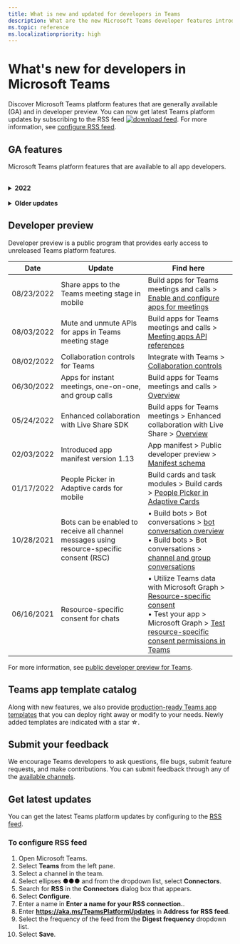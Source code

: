 ```yaml
---
title: What is new and updated for developers in Teams
description: What are the new Microsoft Teams developer features introduced and updates to existing features.
ms.topic: reference
ms.localizationpriority: high
---
```


# What's new for developers in Microsoft Teams

Discover Microsoft Teams platform features that are generally available (GA) and in developer preview. You can now get latest Teams platform updates by subscribing to the RSS feed [![download feed](~/assets/images/RSSfeeds.png)](https://aka.ms/TeamsPlatformUpdates). For more information, see [configure RSS feed](#get-latest-updates).

<!--
## Latest updates ![bullhorn icon](~/assets/images/bullhorn.png)

| Date | Update | Find here |
| --- | --- | --- |
|05/24/2022|Live Share SDK|  Build apps for Teams meetings > Enhanced collaboration with Live Share > [Overview](apps-in-teams-meetings/teams-live-share-overview.md) |
|05/24/2022| Submit your Outlook- and Office-enabled apps to the Teams store | Extend your app across Microsoft 365 > [Overview](m365-apps/overview.md) |
|05/24/2022| App guidance and what's new in TeamsJS version 2.0.0| Tools and SDKs > [Teams JavaScript client SDK](tabs/how-to/using-teams-client-sdk.md)  |
|05/19/2022|Bots and Message extensions in GCC and GCCH| • Plan your app > [Overview](concepts/app-fundamentals-overview.md#government-community-cloud) </br> • Build bots > [Overview](bots/what-are-bots.md) </br> • Build message extensions > [Overview](messaging-extensions/what-are-messaging-extensions.md) |
-->

## GA features

Microsoft Teams platform features that are available to all app developers.

<br>

<details>
<summary><b>2022</b></summary>

| **Date** | **Update** | **Find here** |
| -------- | --------- | ----------------|
| 09/16/2022 | File download on Teams mobile | Integrate device capabilities > [Integrate media capabilities](concepts/device-capabilities/media-capabilities.md#file-download-on-teams-mobile) |
| 09/06/2022 | `selectMedia` API for capturing videos using camera | Integrate device capabilities > [Integrate media capabilities](concepts/device-capabilities/media-capabilities.md#code-snippets) |
| 08/09/2022 | Introduced Teams Toolkit for Visual Studio 2022 | Tools and SDK > Teams Toolkit for Visual Studio > [Teams Toolkit overview for Visual Studio](toolkit/teams-toolkit-overview-visual-studio.md) |
| 08/03/2022 | Share to Teams from personal app or tab | Integrate with Teams > Share to Teams > [Share to Teams from personal app or tab](concepts/build-and-test/share-to-teams-from-personal-app-or-tab.md) |
| 08/03/2022 | Added feature for retrieving meeting transcripts in the post-meeting scenario. | Build apps for Teams meetings and calls > Get meeting transcripts using Graph APIs > [Overview](graph-api/meeting-transcripts/overview-transcripts.md) |
| 08/03/2022 | Link unfurling for share to teams from web apps | Integrate with Teams > Share to Teams > [Share to Teams from web apps](concepts/build-and-test/share-to-teams-from-web-apps.md) |
| 08/01/2021| Notice: Developer Portal is now GA and App Studio is deprecated from August, 01, 2022. | Tools and SDK > [Developer Portal for Teams](concepts/build-and-test/teams-developer-portal.md) |
| 07/28/2022 | Add the Teams display picture and people card for in-meeting notification| Build apps for Teams meetings and calls > Enable and configure apps for meetings > [In-meeting notification](apps-in-teams-meetings/enable-and-configure-your-app-for-teams-meetings.md#in-meeting-notification) |
| 07/28/2022 | Build shared channels in Teams | Build apps for Teams meetings and calls > [Shared channels](concepts/build-and-test/Shared-channels.md) |
| 07/28/2022|Introduced app manifest v1.14| App manifest > [App manifest schema for Teams](resources/schema/manifest-schema.md)|
| 07/26/2022|Suggested actions for bots| Build bots > Bot conversations > [Messages in bot conversations](bots/how-to/conversations/conversation-messages.md#send-suggested-actions)|
| 07/21/2022 | Introduced step by step guide to send activity feed notifications | Design your app > UI components> Activity feed notifications > [Send activity feed notification](sbs-graphactivity-feedbroadcast.yml) |
| 07/08/2022| Updates to send channel ID selected by user during app installation to bots via conversation and installation update events |  Build bots > Bot conversations > Conversation events in your Teams bot > [Conversation events in your Teams bot](bots/how-to/conversations/subscribe-to-conversation-events.md) |
| 06/16/2022 | Updated media capabilities to support desktop and mobile| Integrate device capabilities > [Integrate media capabilities](concepts/device-capabilities/media-capabilities.md)|
| 06/08/2022 | Optional card feedback for success message| Build bots > Bot conversations > [Messages in bot conversations](~/bots/how-to/conversations/conversation-messages.md#form-completion-feedback)|
| 06/03/2022 | Updated Add authentication module for enabling SSO for tab app with new structure and procedures | Add authentication > Tabs > [Enable single sign-on in a tab app](tabs/how-to/authentication/tab-sso-overview.md) |
| 05/24/2022 | Additional tips for rapid approval to publish your app linked to a SaaS offer | Publish to the Teams store > Overview > [Additional tips for rapid approval to publish your app linked to a SaaS offer](~/concepts/deploy-and-publish/appsource/publish.md#additional-tips-for-rapid-approval-to-publish-your-app-linked-to-a-saas-offer) |
| 05/24/2022 | Submit your Outlook- and Office-enabled apps to the Teams store | Extend your app across Microsoft 365 > [Overview](m365-apps/overview.md) |
| 05/24/2022 | App guidance and what's new in TeamsJS version 2.0.0| Tools and SDKs > [Teams JavaScript client SDK](tabs/how-to/using-teams-client-sdk.md)  |
| 05/24/2022 | Teams Toolkit version 4.0.0 for Visual Studio Code is now GA | Tools and SDKs > Teams Toolkit for Visual Studio Code > <br> •  [Teams Toolkit Overview](toolkit/teams-toolkit-fundamentals.md) <br> • [Build command bot with JavaScript](toolkit/add-capability.md) <br> • [Build notification bot with JavaScript](toolkit/add-capability.md) <br> • [Preview and customize Teams app manifest](toolkit/TeamsFx-preview-and-customize-app-manifest.md) <br> • [Connect to existing APIs](toolkit/add-API-connection.md) <br> • [Add capabilities to your Teams apps](toolkit/add-capability.md) <br> • [Add single sign-on experience](toolkit/add-single-sign-on.md) <br> • [Add cloud resources to Teams app](toolkit/add-resource.md) |
| 05/24/2022 | Introduced app manifest version 1.13 | App manifest > [Manifest schema for Microsoft Teams](resources/schema/manifest-schema.md) |
| 5/24/2022|Bots and Message extensions in GCC and GCCH| • Plan your app > [Overview](concepts/app-fundamentals-overview.md#government-community-cloud) </br> • Build bots > [Overview](bots/what-are-bots.md) </br> • Build message extensions > [Overview](messaging-extensions/what-are-messaging-extensions.md) |
|04/26/2022|Uninstall behavior for personal app with bot | Build bots > Bot conversations > [Uninstall behavior updates in personal apps with bots](bots/how-to/conversations/subscribe-to-conversation-events.md#uninstall-behavior-for-personal-app-with-bot)|
| 04/22/2022 | Test preview for monetized apps | Monetize your app > [Test preview for monetized apps](concepts/deploy-and-publish/appsource/prepare/test-preview-for-monetized-apps.md)
| 04/22/2022 | In-app purchase flow for monetization of apps | Monetize your app > [In-app purchases](concepts/deploy-and-publish/appsource/prepare/in-app-purchase-flow.md)
| 04/28/2022 | Common reasons for app validation failure | Distribute your app > Publish to the Teams store > [Common reasons for app validation failure](concepts/deploy-and-publish/appsource/common-reasons-for-app-validation-failure.md)|
| 04/20/2022 |  Set up CI/CD pipelines | Tools and SDKs > Teams Toolkit for Visual Studio Code >  [Set up CI/CD pipelines](toolkit/use-CICD-template.md)|
| 04/19/2022 | Upload your app in Microsoft Teams | Distribute your app > [Upload your app](concepts/deploy-and-publish/apps-upload.md)|
| 04/01/2022 | Introduced step-by-step guide to create Teams conversational bot| Build bots > Bot conversations > Channel and group conversations > [Step-by-step guide to create Teams conversational bot](sbs-teams-conversation-bot.yml) |
| 03/30/2022 | Updated the Get started module with Blazor app using tabs and bots|  Get started > [Build your first app using Blazor](sbs-gs-blazorupdate.yml)|
|03/30/2022|Device permissions for the browser | Integrate device capabilities > [Device permissions for the browser](concepts/device-capabilities/browser-device-permissions.md) |
| 03/29/2022 |Integrate People Picker | Integrate with Teams > [Integrate People Picker](concepts/device-capabilities/people-picker-capability.md)
| 03/23/2022 | Introduced step-by-step guide to unfurl links in Teams using bot | Build message extensions > Add link unfurling > [Unfurl links in Teams using bot](sbs-botbuilder-linkunfurling.yml)|  
| 03/22/2022 | Added information on debug process| • Tools and SDKs> Teams Toolkit for Visual Studio Code > [Debug your Teams app locally](toolkit/debug-local.md) </br> • Tools and SDKs> Teams Toolkit for Visual Studio Code > [Debug background process](toolkit/debug-background-process.md)|
| 03/14/2022 | Introduced step-by-step guide to build and test a connector in Microsoft Teams | Build webhooks and connectors > Create Office 365 Connectors > [Build Teams connectors](sbs-teams-connectors.yml)|
| 03/10/2022 | Added information on Moodle LMS and Microsoft 365 plugins | Integrate with Teams > Moodle LMS > [Moodle learning management system](resources/moodle-overview.md)|  
| 03/03/2022 | How to add authentication using external OAuth provider| Add authentication > Tabs > [Use external OAuth providers](tabs/how-to/authentication/auth-oauth-provider.md) |
| 02/25/2022 | Introduced step-by-step guide to invoke task modules in Teams| Build cards and task modules > Build task modules > Use task modules from bots > [Invoke task module from Teams](sbs-botbuilder-taskmodule.yml)|
| 02/24/2022| Introduced step-by-step guide to build action based message extension | Build Message Extensions > Action commands > Define action commands > [Build action based message extension](sbs-meetingextension-action.yml)|
| 02/24/2022 | Introduced step-by-step guide to build search based message extension | Build message extensions > Search commands > Define search commands > [Build search based message extension](sbs-messagingextension-searchcommand.yml)|
| 02/24/2022 | Introduced step-by-step guide to create Outgoing Webhooks | Build webhooks and connectors > Create Outgoing Webhooks > [Create Outgoing Webhooks](sbs-outgoing-webhooks.yml)|
| 02/23/2022 |Microsoft Teams store ranking parameters| Distribute your app > Publish to the Teams store > [Microsoft Teams store ranking parameters](concepts/deploy-and-publish/appsource/post-publish/teams-store-ranking-parameters.md)|
| 02/18/2022 | Introduced extensive Glossary for the Microsoft Teams Developer Documentation to help you find the definition about a term quickly | [Glossary](~/get-started/glossary.md) |
| 02/18/2022 | Updated the Overview module for mapping Teams app to organizational goals, user story, and exploring Teams app features | [Overview > Teams app that fits](overview.md) |
| 02/18/2022 | Updated the App fundamentals module to Plan your app to include mapping use cases to Teams features, and app planning checklist | [Plan your app > Overview](~/concepts/app-fundamentals-overview.md) |
| 02/17/2022 | What to expect after you submit your app?| Distribute your app > Publish to the Teams store > [Overview](concepts/deploy-and-publish/appsource/publish.md) |
| 02/15/2022 | Introduced step-by-step guide how to upload files to Teams from a bot | Build bots > Send and receive files > [Step-by-step guide how to upload files to Teams from a bot](sbs-file-handling-in-bot.yml) |
| 02/11/2022 | Shared meeting stage| • Build apps for Teams meetings > [Shared meeting stage](apps-in-teams-meetings/enable-and-configure-your-app-for-teams-meetings.md#shared-meeting-stage) </br> • Build apps for Teams meetings > [Meeting apps API references](apps-in-teams-meetings/API-references.md) </br> • App manifest > Public developer preview > [Developer preview manifest schema](resources/schema/manifest-schema-dev-preview.md)|
| 02/08/2022 | Introduced step-by-step guide to create Calling and Meeting bot| Build bots > Calls and meetings bots > Register calls and meetings bot > [Step-by-step guide to create Calling and Meeting bot](sbs-calling-and-meeting.yml) |
| 02/02/2022 | Introduced app manifest version 1.12 | App manifest > [App manifest schema](resources/schema/manifest-schema.md) |
| 01/25/2022 | Send real-time captions API | Build apps for Teams meetings > Meeting apps API references> [Meeting apps API references](apps-in-teams-meetings/API-references.md#send-real-time-captions-api)|
| 01/19/2022 | Adaptive Cards form completion feedback | Build bots > Bot conversations > Messages in bot conversations > [Form completion feedback](bots/how-to/conversations/conversation-messages.md#form-completion-feedback)|
| 01/17/2022 | People Picker in Adaptive cards for desktop | Build cards and task modules > Build cards > [People Picker in Adaptive Cards](task-modules-and-cards/cards/people-picker.md)|

</details>

<br>

<details>
<summary><b>Older updates</b></summary>
<br>
Explore updates from the previous GA releases listed here.
<br><br>

<details>
<summary><b>2021</b></summary>

| **Date** | **Update** | **Find here** |
| -------- | --------- | ----------------|
|12/24/2021| Introduced step-by-step guide to grant Tab device permissions | App fundamentals > Device capabilities > [Step-by-step guide to grant Tab device permissions](sbs-tab-device-permissions.yml) |
|12/23/2021| Introduced step-by-step guide to create Tabs with Adaptive Cards| Add authentication > Tabs > Use SSO authentication > [Step-by-step guide to create Tabs with Adaptive Cards](sbs-tab-with-adaptive-cards.yml) |
|12/21/2021 | Updated the Get started JavaScript, C#, and Node.js modules for Teams Toolkit 3.0.0 | • Get started > [Build your first app with JavaScript](sbs-gs-javascript.yml) <br> • Get started > [Build your first app with C# or .NET](sbs-gs-csharp.yml) <br> • Get started> [Build your first app with Node.js](sbs-gs-nodejs.yml) |
|12/20/2021| Introduced step-by-step guide for tabs and message extensions with Single sign-on (SSO) | Add authentication > Tabs > Use SSO authentication > [Step-by-step guide with SSO for tabs and message extensions](sbs-tabs-and-messaging-extensions-with-SSO.yml)|
|12/20/2021| Introduced step-by-step guide to create meeting content bubble | Build apps for Teams meetings > Enable and configure apps for meetings > [Step-by-step guide to create meeting content bubble](sbs-meeting-content-bubble.yml) |
|12/09/2021| Introduced step-by-step guide to meeting stage view | Build apps for Teams meetings > Enable and configure apps for meetings > [Step-by-step guide to create meetings stage view](sbs-meetings-stage-view.yml)|
|12/13/2021 | Introduced guidelines for app linked to SaaS offer | Distribute your app > Publish to the Teams store > Review store validation guidelines > [Guidelines for apps linked to SaaS offer](concepts/deploy-and-publish/appsource/prepare/teams-store-validation-guidelines.md#apps-linked-to-saas-offer)|
|12/09/2021| Introduced step-by-step guide to create meeting sidepanel | Build apps for Teams meetings > Enable and configure apps for meetings > [Step-by-step guide to create meeting sidepanel in Teams](sbs-meetings-sidepanel.yml)|
|12/01/2021 | Introduced new store icon | • Design your app > App capabilities > [Designing your personal app for Microsoft Teams](concepts/design/personal-apps.md)</br> • Design your app > UI components > [Designing your Microsoft Teams app with advanced UI components](concepts/design/design-teams-app-advanced-ui-components.md) |
|11/24/2021| Introduced step-by-step guide to generate meeting token | Build apps for Teams meetings > Enable and configure apps for meetings > [Step-by-step guide to create meeting token in Teams](sbs-meeting-token-generator.yml)|
|11/17/2021| Updated Microsoft Teams store validation guidelines|[Store validation guidelines](~/concepts/deploy-and-publish/appsource/prepare/teams-store-validation-guidelines.md)|
|11/17/2021| Static and dynamic typeahead search for desktop and mobile users | • Build cards and task modules > Build cards > [Typeahead search in Adaptive Cards](task-modules-and-cards/cards/dynamic-search.md) </br> • Build cards and task modules > Build cards > Overview >  [Type-ahead search in Adaptive Cards](task-modules-and-cards/what-are-cards.md#type-ahead-search-in-adaptive-cards) </br> • Build cards and task modules > Overview > [Cards and task modules](task-modules-and-cards/cards-and-task-modules.md)|
|11/13/2021| Bots can be enabled to receive all channel messages using resource-specific consent (RSC) | • Build bots > Bot conversations > Messages in bot conversations > [Receive all channel messages with RSC](~/bots/how-to/conversations/channel-messages-with-rsc.md) </br> • Build bots > Bot conversations > [Bot conversation overview](~/bots/how-to/conversations/conversation-basics.md) </br> • Build bots > Bot conversations > [Channel and group conversations](~/bots/how-to/conversations/channel-and-group-conversations.md) |
|10/28/2021| Monetize your Teams app with a transactable SaaS offer | Distribute your app > Publish to the Teams store > [Include a SaaS offer with your Teams app](~/concepts/deploy-and-publish/appsource/prepare/include-saas-offer.md) |
|10/25/2021| Updated Get started module for Microsoft Teams Developer Documentation with new structure and procedures in a step-by-step guide | Get started > [Get started with your first Teams app](get-started/get-started-overview.md) |
|10/20/2021| Meeting stage is now available in GA | Build apps for Teams meetings > [Enable and configure your apps for Teams meetings](apps-in-teams-meetings/enable-and-configure-your-app-for-teams-meetings.md) |
|10/20/2021| Meeting Details API and real-time Teams meeting events | Build apps for Teams meetings > [Get meeting details API](apps-in-teams-meetings/API-references.md#get-meeting-details-api) |
|10/18/2021| Tabs link unfurling and stage view | Build tabs > [Tabs link unfurling and stage view](tabs/tabs-link-unfurling.md) |
|10/08/2021| New best practices for designing Adaptive Cards | Design your app > UI components > [Designing Adaptive Cards for your Teams app](task-modules-and-cards/cards/design-effective-cards.md) |
|10/05/2021| Hide Teams app until Admin allows to un-hide the app | Design your app > [Block apps by default for users until an admin approves](concepts/design/enable-app-customization.md#block-apps-by-default-for-users-until-an-admin-approves) |
|10/05/2021| Plan your apps for Teams mobile | App fundamentals > [Plan responsive tabs for Teams mobile](concepts/design/plan-responsive-tabs-for-teams-mobile.md) |
|10/04/2021| New Developer Portal for Teams introduced for managing your Teams apps | Tools and SDK > [Developer Portal for Teams](concepts/build-and-test/teams-developer-portal.md) |
|09/21/2021|Teams supports Azure AD Object ID and UPN in user mention for bots and Incoming Webhooks | • Build cards and task modules > Build cards > [Azure AD Object ID and UPN in user mention](task-modules-and-cards/what-are-cards.md#support-for-azure-ad-object-id-and-upn-in-user-mention) </br> • Build cards and task modules > Build cards > [Cards- Overview](task-modules-and-cards/cards/cards-format.md#format-cards-with-markdown) |
|08/16/2021| Support for input validation on Adaptive Cards (v1.3 for all capabilities) and Universal Actions (v1.4 for bot sent cards) | • Adaptive cards > Authoring cards > [Input validation](/adaptive-cards/authoring-cards/input-validation)</br> • Build cards and task modules > Build cards > Universal actions for adaptive cards > [Universal Actions for Adaptive Cards v1.4](task-modules-and-cards/cards/universal-actions-for-adaptive-cards/overview.md) |
|08/30/2021| Custom Together Mode scenes feature combines participants into a single virtual scene and places their video streams in pre-determined seats | Build apps for Teams meetings > [Custom Together Mode scenes](~/apps-in-teams-meetings/teams-together-mode.md) |
|08/25/2021| Introduced step-by-step guide to create a Teams bot with Single sign-on (SSO) | Add authentication > Bots > [Step-by-step guide to create Teams bot with SSO](sbs-bots-with-sso.yml) |
|08/19/2021| Installation update event received when you install a bot to a conversation thread | Build bots > Bot conversations > [Installation update event](bots/how-to/conversations/subscribe-to-conversation-events.md#installation-update-event) |
|08/12/2021|Build tabs with Adaptive Cards| Build tabs > [Build tabs with Adaptive Cards](tabs/how-to/build-adaptive-card-tabs.md) |
|08/04/2021|Tabs will no longer have margins surrounding their experiences | Build tabs > [Removing tab margins](resources/removing-tab-margins.md) |
|07/08/2021|Teams mobile adds support for apps in meetings | Build apps for Teams meetings > [Meeting app extensibility](apps-in-teams-meetings/meeting-app-extensibility.md) |
|06/28/2021|Integrate People Picker capability | Integrate with Teams > [Integrate People Picker capability](concepts/device-capabilities/people-picker-capability.md) |  
|06/25/2021| Introduced step-by-step guide to send proactive messages | Build bots > Bot conversation > Proactive messages > [Step-by-step guide to send proactive messages](sbs-send-proactive.yml) |
|06/09/2021| Stage view for images in Adaptive Cards with `allowExpand` attribute | Build cards and task modules > Build cards > [Stage view for images in Adaptive Cards](task-modules-and-cards/cards/cards-format.md#stage-view-for-images-in-adaptive-cards) |
|05/31/2021| Conversational tabs | Build tabs > [Start and continue conversations about content in your tabs](~/tabs/how-to/conversational-tabs.md) |
|05/24/2021| Updated Teams app design guidelines with mobile patterns | Design your app > [Designing your Teams app](~/concepts/design/design-teams-app-overview.md) |
|05/13/2021| Added information on mConnect and Skooler | Integrate with Teams > Moodle LMS > [Moodle learning management system](resources/moodle-overview.md)|
|05/10/2021| App manifest v1.10 released | App manifest > [Manifest schema](resources/schema/manifest-schema.md) |
|05/10/2021| New app customization feature | Design your app > [Enable orgs to customize your app](concepts/design/enable-app-customization.md) |
|05/07/2021| Deep links for audio and video calls in chat | Integrate with Teams > [Deep links](concepts/build-and-test/deep-links.md#navigate-to-an-audio-or-audio-video-call) |
|04/30/2021|New guidance on how to publish apps to the Teams store | • Publish to the Teams store > [Publish your app to the Teams store](concepts/deploy-and-publish/appsource/publish.md)</br> • Publish to the Teams store > [Teams store validation guidelines](concepts/deploy-and-publish/appsource/prepare/teams-store-validation-guidelines.md) |
|04/29/2021 | Support for Universal Actions for Adaptive Cards v1.4 | Build cards and task module > Build cards > Universal actions for Adaptive Cards > [Universal Actions for Adaptive Cards](task-modules-and-cards/cards/universal-actions-for-adaptive-cards/overview.md) |
|04/29/2021 | User Specific Views | Build cards and task module > Build cards > Universal actions for Adaptive Cards > [User Specific Views](task-modules-and-cards/cards/universal-actions-for-adaptive-cards/User-Specific-Views.md) |
|04/29/2021 | Sequential Workflows | Build cards and task module > Build cards > Universal actions for Adaptive Cards > [Sequential Workflows](task-modules-and-cards/cards/universal-actions-for-adaptive-cards/Sequential-Workflows.md) |
|04/29/2021 | Up to date cards | Build cards and task module > Build cards > Universal actions for Adaptive Cards > [Up to date cards](task-modules-and-cards/cards/universal-actions-for-adaptive-cards/Up-To-Date-Views.md) |
|04/08/2021| App customization feature | • Design your apps > [Design teams app overview](concepts/design/enable-app-customization.md)</br> • Tools and SDKs > [Developer Portal](concepts/build-and-test/teams-developer-portal.md) </br> • App manifest > Public developer preview > [Manifest schema](resources/schema/manifest-schema-dev-preview.md) |
|03/18/2021| Notice: Update to version 4.10 or above of the Bot Framework SDK, as we've started with the deprecation process for `TeamsInfo.getMembers` and `TeamsInfo.GetMembersAsync`. | Build bots > [Bot API Changes for Team/Chat Members](resources/team-chat-member-api-changes.md) |
|03/05/2021|Default install scope and group capability | Distribute your app > [Default install scope and group capability](concepts/deploy-and-publish/add-default-install-scope.md) |
|03/05/2021|Reorder personal app tabs | Build tabs > [Reorder the chat tab in personal apps](tabs/how-to/create-personal-tab.md#reorder-static-personal-tabs) |
|03/04/2021|Information masking in Adaptive cards | Build cards and task modules > Build cards > [Information masking in Adaptive cards](task-modules-and-cards/cards/cards-format.md#information-masking-in-adaptive-cards) |
|02/19/2021|Added location capabilities. <br/> Location capabilities information is added in the device capabilities overview, native device permissions, integrate media capabilities, and QR or barcode scanner capability files | • App fundamentals > Device capabilities > [Overview](concepts/device-capabilities/device-capabilities-overview.md) </br> • App fundamentals > Device capabilities > [Request device permissions](concepts/device-capabilities/native-device-permissions.md) </br> • App fundamentals > Device capabilities > [Integrate media capabilities](concepts/device-capabilities/media-capabilities.md) </br> • App fundamentals > Device capabilities > [Integrate QR or barcode scanner capability](concepts/device-capabilities/qr-barcode-scanner-capability.md) </br> • App fundamentals > Device capabilities > [Integrate location capabilities](concepts/device-capabilities/location-capability.md) |
|02/18/2021|Added QR or barcode scanner capability. <br/> QR or barcode scanner  capability information is added in the device capabilities overview, native device permissions, and integrate media capabilities files | • App fundamentals > Device capabilities > [Overview](concepts/device-capabilities/device-capabilities-overview.md) </br> • App fundamentals > Device capabilities > [Request device permissions](concepts/device-capabilities/native-device-permissions.md) </br> • App fundamentals > Device capabilities > [Integrate media capabilities](concepts/device-capabilities/media-capabilities.md) </br> • App fundamentals > Device capabilities > [Integrate QR or barcode scanner capability](concepts/device-capabilities/qr-barcode-scanner-capability.md) |
|02/09/2021|Added device capabilities overview. <br/> Microphone capability information is added in the native device permissions and integrate media capabilities files |• App fundamentals > Device capabilities > [Overview](concepts/device-capabilities/device-capabilities-overview.md) </br> App fundamentals > • Device capabilities > [Request device permissions](concepts/device-capabilities/native-device-permissions.md) </br> • App fundamentals > Device capabilities > [Integrate media capabilities](concepts/device-capabilities/media-capabilities.md)|

<br>

</details>

<br>

<details>
<summary><b>2020</b></summary>

| **Date** | **Update** | **Find here** |
| -------- | --------- | ------------------ |
|11/30/2020|Identity platform integration with Teams Toolkit and Visual Studio Code for tabs |[Single sign-on authentication with Teams Toolkit and Visual Studio Code for tabs](toolkit/visual-studio-code-tab-sso.md)|
|11/16/2020|Teams app manifest updated to version 1.8.|[Reference: Manifest schema for Microsoft Teams](resources/schema/manifest-schema.md)|
|11/10/2020|Teams bot design guidelines |[Bot design guidelines](bots/design/bots.md)|
|09/30/2020|Sending and receiving files to bots on mobile devices is now supported |[Send and receive files through your bot](resources/bot-v3/bots-files.md)|
|09/22/2020|New information for getting started with Teams development |[Build your first Teams app overview](build-your-first-app/build-first-app-overview.md)|
|09/18/2020|Support for in-meeting Teams apps (Release Preview) |[Apps in Teams meetings](apps-in-teams-meetings/teams-apps-in-meetings.md)|
|08/19/2020|Import Teams messages with Microsoft Graph |[Import third-party platform messages to Teams using Microsoft Graph](graph-api/import-messages/import-external-messages-to-teams.md)
|08/12/2020 |Adaptive Cards support in incoming webhook moved to GA |[Send adaptive cards using an incoming webhook](~/webhooks-and-connectors/how-to/connectors-using.md#send-adaptive-cards-using-an-incoming-webhook) |
|08/10/2020|Get started building Teams apps with the Visual Studio Toolkit |[Build apps with the Microsoft Teams Toolkit and Visual Studio Code](toolkit/visual-studio-overview.md) |
|08/06/2020|Support for Tabs SSO authentication |[Develop an SSO Microsoft Teams Tab](tabs/how-to/authentication/tab-sso-overview.md) |
|07/27/2020 | Graph proactive bots and messages (Public Preview) |[Enable proactive bot installation and proactive messaging in Teams with Microsoft Graph](graph-api/proactive-bots-and-messages/graph-proactive-bots-and-messages.md)|
|07/22/2020 |Mobile device capability updates |[Request device permissions for your Microsoft Teams tab](concepts/device-capabilities/native-device-permissions.md) |
|07/20/2020|Teams App Validation Tool for AppSource submissions |[Teams App Validation Tool](concepts/deploy-and-publish/appsource/prepare/submission-checklist.md)
|07/15/2020|Create a virtual assistant for Teams |[Virtual Assistant for Microsoft Teams](samples/virtual-assistant.md)|
|07/14/2020|Surfacing a native loading indicator documentation |[Showing a native loading indicator](tabs/how-to/create-tab-pages/content-page.md#show-a-native-loading-indicator)
|07/01/2020|Get started building Teams apps with the Visual Studio Code Toolkit |[Build apps with the Microsoft Teams Toolkit and Visual Studio Code](toolkit/visual-studio-code-overview.md) |
|07/01/2020|Single sign-on for tabs GA for Teams web and desktop clients |[Single Sign-On (SSO)](tabs/how-to/authentication/tab-sso-overview.md)|
|06/05/2020| Manifest schema updated to version 1.7.| [Reference: Manifest schema for Microsoft Teams](resources/schema/manifest-schema.md)|
|05/18/2020|Integrate Power Virtual Agents with Teams |[Integrate a Power Virtual Agents chatbot with Microsoft Teams](bots/how-to/add-power-virtual-agents-bot-to-teams.md)|
|04/01/2020|Integrate WFM systems with Shifts Connector for Teams |[Microsoft Teams Shifts WFM connectors](samples/shifts-wfm-connectors.md)
|03/24/2020 | Added support for retrieving a single member of a conversation, and additional support for retrieving paged members | [Get Teams context for your bot](~/bots/how-to/get-teams-context.md) |

<br>

</details>

<br>

<details>
  
<summary><b>2019</b></summary>

| **Date** | **Update** | **Find here** |
| -------- | --------- | ------------------ |
| 12/26/2019 | The `replyToId` parameter in payloads sent to a bot is no longer encrypted, allowing you to use this value to construct deeplinks to these messages. Message payloads include the encrypted values in the parameter `legacy.replyToId`.  |
| 11/05/2019 | Single sign-on using the Teams JavaScript SDK. | [Single sign-on](tabs/how-to/authentication/tab-sso-overview.md) |
| 10/31/2019 | Conversational bots and message extension documentation updated to reflect the 4.6 Bot Framework SDK. Documentation for the v3 SDK is available in the Resources section. | All bot and message extension documentation |
| 10/31/2019 | New documentation structure, and major article refactoring. Please report any dead links or 404's by creating a GitHub Issue. | All of them! |
| 09/13/2019 | Request bot is installed from action-based message extension. | [Initiate actions with message extensions](resources/messaging-extension-v3/create-extensions.md#request-to-install-your-conversational-bot)
| 08/28/2019 | Support for private channels in tabs and Connectors. | [Get context for your tab](tabs/how-to/access-teams-context.md#retrieve-context-in-private-channels) |
| 06/20/2019 | Share an external website, from an external website, into a Teams channel. | [Share to Teams](concepts/build-and-test/share-to-teams-overview.md). |
| 05/25/2019 | Respond with bot message from task module. | [Respond with bot message from task module](resources/messaging-extension-v3/create-extensions.md#respond-with-an-adaptive-card-message-sent-from-a-bot) |
| 05/25/2019 | Bots in group chats. | [Interact with a bot in group chat or channel](~/concepts/bots/bot-conversations/bots-conv-channel.md) |
| 05/20/2019 | App manifest localization. | [App localization](~/publishing/apps-localization.md) |
| 05/20/2019 | Message actions. | [Message Actions](resources/messaging-extension-v3/create-extensions.md#action-type-message-extensions) |
| 05/20/2019 | Link unfurling (custom URL previews). | [Link unfurling](messaging-extensions/how-to/link-unfurling.md)|
| 05/06/2019 | Application Certification program for store apps. | [Application Certification](~/concepts/deploy-and-publish/appsource/post-publish/overview.md#complete-microsoft-365-certification) |
| 05/06/2019 | App Templates are now available | [App Templates](~/samples/app-templates.md) |
| 04/23/2019 | Action-based Message Extensions are now available. | [Action-based Message Extensions](~/concepts/messaging-extensions/create-extensions.md) |
| 02/18/2019 | Creating deep links to private chat. | [Deep linking to a chat](concepts/build-and-test/deep-links.md#navigate-to-a-chat) |
| 01/23/2019 | Surfacing SKU and licenceType information in the tab context. | [Tab Context](~/concepts/tabs/tabs-context.md) |
|
</details>

<br>

<details>
<summary><b>2018</b></summary>

| **Date** | **Update** | **Find here** |
| -------- | --------- | ------------------ |
| 11/12/2018 | Tabs in group chat is now available in the released version of Teams. As part of this work, the tabs section has been reworked for clarity.| [Configurable tabs](~/concepts/tabs/tabs-configurable.md) |
| 11/09/2018 | You can now create deep links to private chats between users. | [Deep linking to a chat](concepts/build-and-test/deep-links.md#navigate-to-a-chat) |
| 11/08/2018 | SharePoint Framework 1.7 has shipped and with it a new feature to use Microsoft Teams tab as a SharePoint Framework web part. | [Tabs in SharePoint](~/concepts/tabs/tabs-in-sharepoint.md) |
| 11/05/2018 | The **task module** feature was released. A task module allows you to create modal pop-up experiences in your Teams application, from both bots and tabs. Inside the pop-up, you can run your own custom HTML/JavaScript code, show an `<iframe>`-based widget such as a YouTube or Microsoft Stream video, or display an [Adaptive card](/adaptive-cards/). | [Task module Overview](~/concepts/task-modules/task-modules-overview.md), [task module in tabs](~/concepts/task-modules/task-modules-tabs.md),  [task module in bots](~/concepts/task-modules/task-modules-bots.md) |
| 10/05/2018 | Formatting information for cards has been updated and tested in the desktop, iOS, and Android clients for Teams. | [Cards](~/concepts/cards/cards.md), [Card formatting](~/concepts/cards/cards-format.md) |
| 09/24/2018 | Calls and online meetings APIs for Microsoft Graph were released to beta, and Teams apps can now interact with users in rich ways using voice and video. | [Calls and online meetings bots](~/concepts/calls-and-meetings/registering-calling-bot.md), [Real-time media concepts](~/concepts/calls-and-meetings/real-time-media-concepts.md), [Registering a calling bot](~/concepts/calls-and-meetings/registering-calling-bot.md), [Debugging and local testing](~/concepts/calls-and-meetings/debugging-local-testing-calling-meeting-bots.md), [Application-hosted media](~/concepts/calls-and-meetings/requirements-considerations-application-hosted-media-bots.md), [Handling incoming call notifications](~/concepts/calls-and-meetings/call-notifications.md) |
| 09/11/2018 | Tab configuration pages are now significantly taller. | [Tab Design](tabs/design/tabs.md) |
| 08/15/2018 | Adaptive cards are now supported in Teams.|[Adaptive card actions in Teams](task-modules-and-cards/cards/cards-reference.md#adaptive-card) |
| 08/10/2018 | Client support for DevTools.| [DevTools for the Microsoft Teams Desktop Client](~/resources/dev-preview/developer-preview-tools.md)|
| 08/08/2018 | Message extensions now supports multiple commands. | [composeExtensions.commands](~/resources/schema/manifest-schema.md#composeextensionscommands)|
| 08/07/2018 | Inline configuration is now supported in Connectors. The Connectors documentation has also been revised and expanded for clarity.| [Connectors](~/concepts/connectors/connectors.md)|
| 08/06/2018 | Your bot can now send and receive files. | [Send and receive files through your bot](~/bots/how-to/bots-filesv4.md)|
| 07/23/2018 | Information about app re-certification has been added to the Publishing section. |[Manifest permissions](resources/schema/manifest-schema.md#permissions)|
| 07/16/2018 | More space has been allocated to the tab configuration page. | [The tab configuration page is significantly taller](tabs/design/tabs.md)|
| 07/12/2018 | Information on guest access. | [Guest access in Microsoft Teams](/microsoftteams/guest-access#guest-access-overview)|
| 06/07/2018 | Information for the Microsoft Teams Tenant App Catalog has been added. | [Publish your Microsoft Teams app](~/publishing/apps-publish.md)|
| 05/29/2018 | Adaptive cards are supported in Teams. | [Adaptive card actions in Teams](task-modules-and-cards/cards/cards-reference.md) |
| 04/17/2018 | replyToID has been added to the payload for the `Invoke` and `MessageBack` card actions. This is especially useful if you need to update the message that the card action came from. | [Card actions](~/concepts/cards/cards-actions.md)|
| 04/12/2018 | Added this topic to track changes to the Teams programming interface and this documentation set. | [What's new](~/whats-new.md)|
| 04/10/2018 | Changed authentication URLs to consistently use the tenant ID in the path. | [Authentication flow for Tabs](~/concepts/authentication/auth-flow-tab.md), [Azure AD Tab authentication](~/concepts/authentication/auth-tab-AAD.md)|
| 04/06/2018 | Added design guidelines for using the Command Box. |[Command box](~/resources/design/framework/command-box.md)|
| 04/02/2018 | Using bots to send notifications for your app. |[Notification-only bots](~/concepts/bots/bots-notification-only.md)|
| 03/27/2018 | Expanded documentation for proactive messaging. |[Starting a conversation](./concepts/bots/bot-conversations/bots-conv-proactive.md)|
| 03/15/2018 | Refactored documentation for cards. |[Cards](~/concepts/cards/cards.md), [Card actions](~/concepts/cards/cards-actions.md), [Card formatting](~/concepts/cards/cards-format.md), [Card reference](~/concepts/cards/cards-reference.md)|
| 02/27/2018 | Added sample code to demonstrate AsTeamsChannelAccounts() method. |[Get context for your bot](~/concepts/bots/bots-context.md)|
| 02/05/2018 | Added topics for getting started using C#. |[Get started on the Microsoft Teams platform with C#/.NET](./get-started/get-started-dotnet-app-studio.md)|
|
</details>
</details>

## Developer preview

Developer preview is a public program that provides early access to unreleased Teams platform features.  

| **Date** | **Update** | **Find here** |
| -------- | --------- | ------------------ |
| 08/23/2022 | Share apps to the Teams meeting stage in mobile | Build apps for Teams meetings and calls > [Enable and configure apps for meetings](/microsoftteams/platform/apps-in-teams-meetings/enable-and-configure-your-app-for-teams-meetings) |
| 08/03/2022 | Mute and unmute APIs for apps in Teams meeting stage | Build apps for Teams meetings and calls > [Meeting apps API references](/microsoftteams/platform/apps-in-teams-meetings/api-references?tabs=dotnet) |
| 08/02/2022| Collaboration controls for Teams| Integrate with Teams > [Collaboration controls](samples/collaboration-control.md)|
| 06/30/2022 | Apps for instant meetings, one-on-one, and group calls| Build apps for Teams meetings and calls > [Overview](apps-in-teams-meetings/teams-apps-in-meetings.md)|
|05/24/2022| Enhanced collaboration with Live Share SDK | Build apps for Teams meetings > Enhanced collaboration with Live Share > [Overview](apps-in-teams-meetings/teams-live-share-overview.md) |
| 02/03/2022 | Introduced app manifest version 1.13 | App manifest > Public developer preview > [Manifest schema](resources/schema/manifest-schema-dev-preview.md) |
| 01/17/2022 | People Picker in Adaptive cards for mobile | Build cards and task modules > Build cards > [People Picker in Adaptive Cards](task-modules-and-cards/cards/people-picker.md)|
| 10/28/2021 |Bots can be enabled to receive all channel messages using resource-specific consent (RSC) | • Build bots > Bot conversations > [bot conversation overview](~/bots/how-to/conversations/conversation-basics.md) </br> • Build bots > Bot conversations > [channel and group conversations](~/bots/how-to/conversations/channel-and-group-conversations.md) |
| 06/16/2021 | Resource-specific consent for chats | • Utilize Teams data with Microsoft Graph > [Resource-specific consent](graph-api/rsc/resource-specific-consent.md) </br> • Test your app > Microsoft Graph > [Test resource-specific consent permissions in Teams](graph-api/rsc/test-resource-specific-consent.md)|

For more information, see [public developer preview for Teams](~/resources/dev-preview/developer-preview-intro.md).

## Teams app template catalog

Along with new features, we also provide [production-ready Teams app templates](samples/app-templates.md) that you can deploy right away or modify to your needs. Newly added templates are indicated with a star ☆.

## Submit your feedback

We encourage Teams developers to ask questions, file bugs, submit feature requests, and make contributions. You can submit feedback through any of the [available channels](feedback.md).

## Get latest updates

You can get the latest Teams platform updates by configuring to the [RSS feed](https://aka.ms/TeamsPlatformUpdates).

### To configure RSS feed

1. Open Microsoft Teams.
1. Select **Teams** from the left pane.
1. Select a channel in the team.
1. Select ellipses &#x25CF;&#x25CF;&#x25CF; and from the dropdown list, select **Connectors**.
1. Search for **RSS** in the **Connectors** dialog box that appears.
1. Select **Configure**.
1. Enter a name in **Enter a name for your RSS connection.**.
1. Enter **<https://aka.ms/TeamsPlatformUpdates>** in **Address for RSS feed**.
1. Select the frequency of the feed from the **Digest frequency** dropdown list.
1. Select **Save**.
